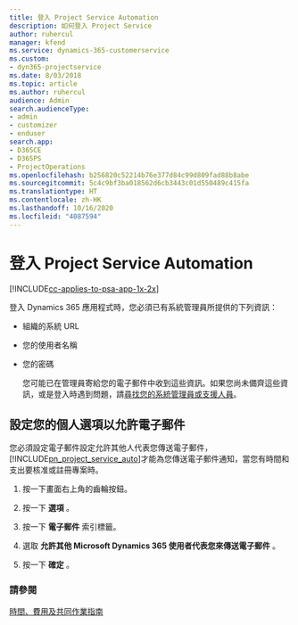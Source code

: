 ```yaml
---
title: 登入 Project Service Automation
description: 如何登入 Project Service
author: ruhercul
manager: kfend
ms.service: dynamics-365-customerservice
ms.custom:
- dyn365-projectservice
ms.date: 8/03/2018
ms.topic: article
ms.author: ruhercul
audience: Admin
search.audienceType:
- admin
- customizer
- enduser
search.app:
- D365CE
- D365PS
- ProjectOperations
ms.openlocfilehash: b256820c52214b76e377d84c99d809fad88b8abe
ms.sourcegitcommit: 5c4c9bf3ba018562d6cb3443c01d550489c415fa
ms.translationtype: HT
ms.contentlocale: zh-HK
ms.lasthandoff: 10/16/2020
ms.locfileid: "4087594"
---
```

# <a name="sign-in-to-project-service-automation"></a>登入 Project Service Automation

[!INCLUDE[cc-applies-to-psa-app-1x-2x](../includes/cc-applies-to-psa-app-1x-2x.md)]

登入 Dynamics 365 應用程式時，您必須已有系統管理員所提供的下列資訊：  
  
- 組織的系統 URL  
  
- 您的使用者名稱  
  
- 您的密碼  
  
  您可能已在管理員寄給您的電子郵件中收到這些資訊。如果您尚未備齊這些資訊，或是登入時遇到問題，請[尋找您的系統管理員或支援人員](https://docs.microsoft.com/dynamics365/customerengagement/on-premises/basics/find-administrator-support)。  
  
## <a name="set-your-personal-options-to-allow-email"></a>設定您的個人選項以允許電子郵件  
 您必須設定電子郵件設定允許其他人代表您傳送電子郵件，[!INCLUDE[pn_project_service_auto](../includes/pn-project-service-auto.md)]才能為您傳送電子郵件通知，當您有時間和支出要核准或註冊專案時。  
  
1.  按一下畫面右上角的齒輪按鈕。  
  
2.  按一下 **選項** 。  
  
3.  按一下 **電子郵件** 索引標籤。  
  
4.  選取 **允許其他 Microsoft Dynamics 365 使用者代表您來傳送電子郵件** 。  
  
5.  按一下 **確定** 。  
  
### <a name="see-also"></a>請參閱  
 [時間、費用及共同作業指南](../psa/time-expense-collaboration-guide.md)
